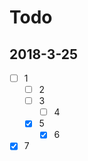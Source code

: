 # Todo

## 2018-3-25

- [ ] 1
    - [ ] 2
    - [ ] 3
        - [ ] 4
    - [x] 5
        - [x] 6
- [x] 7
